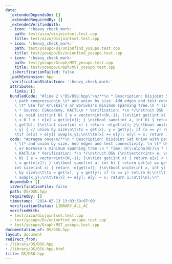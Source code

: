```yaml
---
data:
  _extendedDependsOn: []
  _extendedRequiredBy: []
  _extendedVerifiedWith:
  - icon: ':heavy_check_mark:'
    path: test/aizu/disjointset.test.cpp
    title: test/aizu/disjointset.test.cpp
  - icon: ':heavy_check_mark:'
    path: test/yosupo/Ds/unionfind_yosupo.test.cpp
    title: test/yosupo/Ds/unionfind_yosupo.test.cpp
  - icon: ':heavy_check_mark:'
    path: test/yosupo/Graph/MST_yosupo.test.cpp
    title: test/yosupo/Graph/MST_yosupo.test.cpp
  _isVerificationFailed: false
  _pathExtension: hpp
  _verificationStatusIcon: ':heavy_check_mark:'
  attributes:
    links: []
  bundledCode: "#line 2 \"DS/DSU.hpp\"\n/**\n * Description: Disjoint Set Union with\
    \ path compression\n \t* and union by size. Add edges and test connectivity. \n\
    \ \t* Use for Kruskal's or Boruvka's minimum spanning tree.\n * Time: O(\\alpha(N))\n\
    \ * Source: CSAcademy, KACTL\n * Verification: *\n */\nstruct DSU {\n\tvector<int>\
    \ e; void init(int N) { e = vector<int>(N,-1); }\n\tint get(int x) { return e[x]\
    \ < 0 ? x : e[x] = get(e[x]); } \n\tbool same(int a, int b) { return get(a) ==\
    \ get(b); }\n\tint size(int x) { return -e[get(x)]; }\n\tbool unite(int x, int\
    \ y) { // union by size\n\t\tx = get(x), y = get(y); if (x == y) return 0;\n\t\
    \tif (e[x] > e[y]) swap(x,y);\n\t\te[x] += e[y]; e[y] = x; return 1;\n\t}\n};\n"
  code: "#pragma once\n/**\n * Description: Disjoint Set Union with path compression\n\
    \ \t* and union by size. Add edges and test connectivity. \n \t* Use for Kruskal's\
    \ or Boruvka's minimum spanning tree.\n * Time: O(\\alpha(N))\n * Source: CSAcademy,\
    \ KACTL\n * Verification: *\n */\nstruct DSU {\n\tvector<int> e; void init(int\
    \ N) { e = vector<int>(N,-1); }\n\tint get(int x) { return e[x] < 0 ? x : e[x]\
    \ = get(e[x]); } \n\tbool same(int a, int b) { return get(a) == get(b); }\n\t\
    int size(int x) { return -e[get(x)]; }\n\tbool unite(int x, int y) { // union\
    \ by size\n\t\tx = get(x), y = get(y); if (x == y) return 0;\n\t\tif (e[x] > e[y])\
    \ swap(x,y);\n\t\te[x] += e[y]; e[y] = x; return 1;\n\t}\n};\n"
  dependsOn: []
  isVerificationFile: false
  path: DS/DSU.hpp
  requiredBy: []
  timestamp: '2024-05-13 13:03:39+07:00'
  verificationStatus: LIBRARY_ALL_AC
  verifiedWith:
  - test/aizu/disjointset.test.cpp
  - test/yosupo/Ds/unionfind_yosupo.test.cpp
  - test/yosupo/Graph/MST_yosupo.test.cpp
documentation_of: DS/DSU.hpp
layout: document
redirect_from:
- /library/DS/DSU.hpp
- /library/DS/DSU.hpp.html
title: DS/DSU.hpp
---
```

